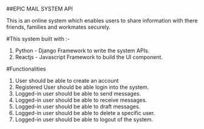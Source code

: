 ##EPIC MAIL SYSTEM API

This is an online system which enables users to share information with there friends, families and workmates securely. 

#This system built with :-

1. Python - Django Framework to write the system APIs.
2. Reactjs - Javascript Framework to build the UI component.

#Functionalities

1. User should be able to create an account
2. Registered User should be able login into the system.
3. Logged-in user should be able to send messages.
4. Logged-in user should be able to receive messages.
5. Logged-in user should be able to draft messages.
6. Logged-in user should be able to delete a specific user.
7. Logged-in user should be able to logout of the system.



